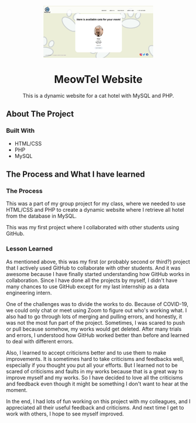 <p align="center">
  <a href="https://github.com/saraheunjikim/Dynamic-Website-for-Cat-Hotel">
    <img src="cat.JPG" alt="Logo" width="300">
  </a>
  <h1 align="center">MeowTel Website</h1>
  <p align="center">
    This is a dynamic website for a cat hotel with MySQL and PHP.
</p>

<!-- ABOUT THE PROJECT -->
## About The Project

### Built With

* []()HTML/CSS
* []()PHP
* []()MySQL

<!-- GETTING STARTED -->
## The Process and What I have learned

### The Process
<p>
  This was a part of my group project for my class, where we needed to use HTML/CSS and PHP to
  create a dynamic website where I retrieve all hotel from the database in MySQL.
</p>
<p>
  This was my first project where I collaborated with other students using GitHub.
</p>

### Lesson Learned
<p>
As mentioned above, this was my first (or probably second or third?) project that I actively used GitHub to collaborate with other students. And it was awesome because I have finally started understanding how GitHub works in collaboration. Since I have done all the projects by myself, I didn't have many chances to use GitHub except for my last internship as a data engineering intern. 
</p>
<p>
One of the challenges was to divide the works to do. Because of COVID-19, we could only chat or meet using Zoom to figure out who's working what. I also had to go through lots of merging and pulling errors, and honestly, it was not the most fun part of the project. Sometimes, I was scared to push or pull because somehow, my works would get deleted. After many trials and errors, I understood how GitHub worked better than before and learned to deal with different errors.
</p>
<p>
Also, I learned to accept criticisms better and to use them to make improvements. It is sometimes hard to take criticisms and feedbacks well, especially if you thought you put all your efforts. But I learned not to be scared of criticisms and faults in my works because that is a great way to improve myself and my works. So I have decided to love all the criticisms and feedback even though it might be something I don't want to hear at the moment.
</p>
<p>
In the end, I had lots of fun working on this project with my colleagues, and I appreciated all their useful feedback and criticisms. And next time I get to work with others, I hope to see myself improved.
  </p>
